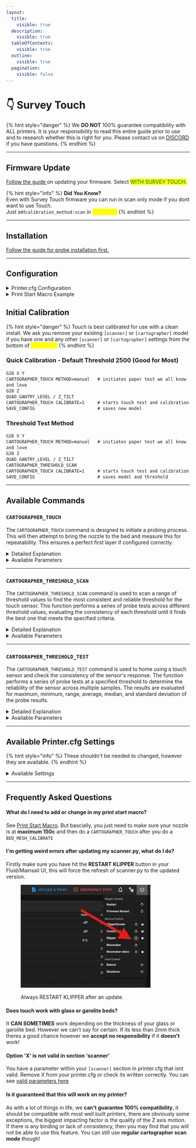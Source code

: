 ```yaml
---
layout:
  title:
    visible: true
  description:
    visible: true
  tableOfContents:
    visible: true
  outline:
    visible: true
  pagination:
    visible: false
---
```


# 👇 Survey Touch

{% hint style="danger" %}
We **DO NOT** 100% guarantee compatibility with ALL printers. It is your responsibility to read this entire guide prior to use and to research whether this is right for you. Please contact us on [DISCORD ](https://discord.gg/yzazQMEGS2)if you have questions.
{% endhint %}

***

## Firmware Update

[Follow the guide ](firmware/firmware-updating/)on updating your firmware. Select <mark style="color:green;">WITH SURVEY TOUCH.</mark>

{% hint style="info" %}
**Did You Know?**\
Even with Survey Touch firmware you can run in scan only mode if you dont want to use Touch.\
Just set`calibration_method:scan` in <mark style="color:yellow;">printer.cfg</mark>
{% endhint %}

***

## Installation

[Follow the guide for probe installation first.](installation-and-setup/probe-installation/)

***

## Configuration

<details>

<summary>Printer.cfg Configuration</summary>

```yaml
[scanner]
canbus_uuid: 0ca8d67388c2            #adjust to suit your scanner 
x_offset: 0                          #adjust for your offset
y_offset: 15                         #adjust for your offset
calibration_method: touch 
sensor: cartographer
sensor_alt: carto

[bed_mesh]
zero_reference_position: 125, 125    # set this to your touch_location or middle of your bed
```



</details>

<details>

<summary>Print Start Macro Example</summary>

Adding the `CARTOGRAPHER_TOUCH` command to your print start macro ensures that the printer performs a precise touch probe <mark style="color:red;">**BEFORE**</mark> executing the `BED_MESH_CALIBRATE` command and <mark style="color:red;">**AFTER**</mark> your nozzle reaches 150c. This sequence helps to achieve an accurate bed leveling by accounting for any variations or offsets before the mesh calibration.

```gcode
[gcode_macro PRINT_START]
gcode:
    G28                               ; Home all axes
    M104 S{BED_TEMP}                  ; Set bed temperature
    M109 S150                         ; Wait for extuder to reach 150°C (intermediate step)
    M140 S{BED_TEMP}                  ; Set final bed temperature
    G28 Z                             ; Home Z axis again to account for thermal expansion
    QGL/Z_TILT                        ; Perform quad gantry leveling or Z tilt adjustmen
    BED_MESH_CALIBRATE                ; Calibrate the bed mesh
    CARTOGRAPHER_TOUCH                ; Perform touch probe
    M109 S{EXTRUDER_TEMP}             ; Wait for extruder to reach target temperature

```



</details>

## Initial Calibration

{% hint style="danger" %}
Touch is best calibrated for use with a clean install. We ask you remove your existing `[scanner]` or `[cartographer]` model if you have one and any other `[scanner]` or `[cartographer]` settings from the bottom of <mark style="color:yellow;">**printer.cfg**</mark>
{% endhint %}

### Quick Calibration - Default Threshold 2500 (Good for Most)

```gcode
G28 X Y
CARTOGRAPHER_TOUCH METHOD=manual   # initiates paper test we all know and love
G28 Z
QUAD_GANTRY_LEVEL / Z_TILT        
CARTOGRAPHER_TOUCH CALIBRATE=1     # starts touch test and calibration
SAVE_CONFIG                        # saves new model
```

### Threshold Test Method

```gcode
G28 X Y
CARTOGRAPHER_TOUCH METHOD=manual   # initiates paper test we all know and love
G28 Z
QUAD_GANTRY_LEVEL / Z_TILT
CARTOGRAPHER_THRESHOLD_SCAN 
CARTOGRAPHER_TOUCH CALIBRATE=1     # starts touch test and calibration 
SAVE_CONFIG                        # saves model and threshold
```

***

## Available Commands

### `CARTOGRAPHER_TOUCH`

The `CARTOGRAPHER_TOUCH` command is designed to initiate a probing process. This will then attempt to bring the nozzle to the bed and measure this for repeatability. This ensures a perfect first layer if configured correctly.

<details>

<summary>Detailed Explanation</summary>

**Key Functions:**

* **Configuration and Initialization:**
  * The command starts by pulling various parameters either from the command itself, or falling back on default values defined in the printer's configuration (printer.cfg).
  * Parameters include speed, acceleration, retraction distances, number of samples, tolerance levels, and the specific location (X and Y coordinates) where the probing will occur.

<!---->

* **Mode Selection:**
  * The command operates in **Touch Mode**, which uses a physical touch sensor to detect contact with the surface.
  * The mode is determined by the `calibration_method` configuration in **printer.cfg**, and the command ensures that touch mode is selected.

<!---->

* **Safety and Validation Checks:**
  * Before proceeding, the command ensures that the X and Y axes are homed (i.e., the machine knows their precise positions).
  * If the axes are not homed, the command raises an error, preventing the probing process from proceeding.

<!---->

* **Probing Process:**
  * The toolhead is moved to the specified touch location (X, Y coordinates).
  * The probing process begins, collecting multiple samples to determine the exact position.
  * The process accounts for factors such as acceleration, speed, retraction distance, and retries if the tolerance levels are not met.
  * If the `manual` method is specified, a manual calibration process (paper test) is initiated instead of the automated touch process.

<!---->

* **Result Handling:**
  * Once the probing process is completed, the results (e.g., final position, standard deviation of the samples) are logged and displayed.
  * If the probing is successful, the results are used to calibrate the system, adjusting the Z-offset or other calibration parameters as needed.
  * If the probing fails, an error message is provided, and no calibration is applied.

<!---->

* **Logging and Debugging:**
  * The command supports a debug mode that logs detailed information about the probing process, including all the parameters used and the results obtained.
  * This is useful for troubleshooting and ensuring the probing process is functioning correctly.

#### Use Cases:

* **Bed Leveling:** Ensures that the print bed is perfectly level by detecting any variations in height across different points on the bed.

<!---->

* **Z-Offset Calibration:** Adjusts the Z-axis offset to ensure the nozzle is at the correct distance from the print bed for optimal printing.

<!---->

* **Probing Accuracy:** Verifies the precision and repeatability of the probing process, ensuring consistent results.



</details>

<details>

<summary>Available Parameters</summary>

#### `CALIBRATE = 1`

* Starts the touch test BUT also creates a model upon success.

#### `METHOD = MANUAL`

* Initiates the manual paper test for creating an initial scanner mode.

#### `SPEED =`

* Specifies the speed at which the probing move is executed.
* **Default**: 3
* **Constraints**: Cannot exceed 5.

#### `ACCEL =`

* Sets the acceleration used during the touch operation.
* **Default**: 100
* **Constraints**: Must be greater than or equal to 100.

#### `RETRACT =`

* Determines the distance the toolhead retracts after a probe.
* **Default**: 2
* **Constraints**: Must be at least 1.

#### `RETRACT_SPEED =`

* Sets the speed for the retraction move after probing**.**
* **Default:** 10
* **Constraints:** Must be at least 1.

#### `SAMPLES =`&#x20;

* Defines the number of samples to take during the touch operation.
* **Default**: 3
* **Constraints**: Must be at least 1.

#### `TOLERANCE =`&#x20;

* Sets the tolerance level for the touch samples.
* **Default**: 0.008
* **Constraints**: Must be above 0.0.

#### `RETRIES =`&#x20;

* Specifies the maximum number of retries allowed if samples exceed the tolerance.
* **Default**: 3
* **Constraints**: Must be at least 0.

#### `TOUCH_LOCATION_X =`&#x20;

* Specifies the X coordinate of the touch location where the probing will occur.

<!---->

* **Default Value**: Detects middle of your bed specified by your \[**STEPPER\_X] POSITION\_MAX**

<!---->

* **Constraints**: None explicitly stated, but should correspond to a valid X coordinate within the machine's range.

#### `TOUCH_LOCATION_Y =`&#x20;

* Specifies the Y coordinate of the touch location where the probing will occur.
* **Default Value**: Detects middle of your bed specified by your \[**STEPPER\_Y] POSITION\_MAX**
* **Constraints**: None explicitly stated, but should correspond to a valid Y coordinate within the machine's range.

#### `THRESHOLD =`&#x20;

* Defines the threshold value used for detecting a touch during probing.
* **Default**: 2500 or <mark style="color:green;">scanner\_touch\_threshold</mark> in <mark style="color:red;">printer.cfg</mark>
* **Constraints**: Must be at least 100; can be found via `CARTOGRAPHER_THRESHOLD_SCAN`

#### `DEBUG = 1`

* Enables or disables debug mode, which controls the verbosity of logging and information output during the touch operation.
* **Default**: 0 (debugging off)
* **Constraints**: 0 if off, 1 is on.
* This will enabled debugging information. Its useful for showing information relevant to how touch height is calculated. If you encounter issues, this is what you should provide in discord alongside <mark style="color:red;">klippy.log</mark>

</details>

***

### `CARTOGRAPHER_THRESHOLD_SCAN`

The `CARTOGRAPHER_THRESHOLD_SCAN` command is used to scan a range of threshold values to find the most consistent and reliable threshold for the touch sensor. This function performs a series of probe tests across different threshold values, evaluating the consistency of each threshold until it finds the best one that meets the specified criteria.

<details>

<summary>Detailed Explanation</summary>

**Process**

1. **Threshold Scanning**
   * The scan starts by setting the trigger method to touch and initializing the current threshold to the minimum value (`MIN`).
   * The function then enters a loop where it tests each threshold value, increasing by the step size (`STEP`) until the maximum threshold (`MAX`) is reached.
2. **Threshold Qualification**
   * For each threshold value, a series of probe tests (`QUALIFY_SAMPLES`) are conducted.
   * The results are evaluated to see if they meet the acceptable range value (`RANGE_VALUE`).
3. **Threshold Verification**
   * If a threshold value shows promising consistency during qualification, it is further verified with an additional set of probe tests (`VERIFY_SAMPLES`).
   * The threshold is evaluated for quality based on the consistency of the results.
4. **Finalization**
   * If a threshold value is found that meets or exceeds the target consistency (`TARGET`), it is considered the best threshold.
   * If this threshold is different from the original, it is saved for future use.
5. **Logging Results**
   * Throughout the process, the function logs information about the testing of each threshold, including whether it passed qualification and verification.
   * At the end of the scan, the best threshold value is logged along with its quality level and range.

</details>

<details>

<summary>Available Parameters</summary>

#### **`MIN =`**

* Purpose: Defines the minimum threshold value for starting the scan.
* **Default:** 500
* **Constraints:** Must be atleast 100 and less than MAX.

#### **`MAX =`**

* Defines the maximum threshold value for ending the scan.
* **Default:** 5000
* **Constraints:** Must be greater than MIN.

#### **`STEP =`**

* Specifies the increment by which the threshold is increased during the scan.
* **Default:** 500
* **Constraints:** Must be a positive number.

#### **`SKIP =`**

* Indicates the number of initial samples to skip when evaluating thresholds.
* **Default:** 0
* **Constraints:** Must be a positive number.

#### **`QUALIFY_SAMPLES =`**

* The number of samples used to initially qualify a threshold.
* **Default:** 3
* **Constraints:** Must be greater than or equal to SKIP.

#### **`VERIFY_SAMPLES =`**

* The number of samples used to verify a threshold that shows promise during qualification.
* **Default:** 5
* **Constraints:** Must be a positive number.

#### **`TARGET =`**

* The desired maximum range value for a threshold to be considered acceptable.
* **Default:** 0.08
* **Constraints:** Must be a positive number.

#### **`RANGE_VALUE =`**

* Specifies the maximum acceptable range value for a threshold to be considered during scanning.
* **Default:** 0.05
* **Constraints:** Must be a positive number, with a minimum value of 0.0125.

</details>

***

### `CARTOGRAPHER_THRESHOLD_TEST`

The `CARTOGRAPHER_THRESHOLD_TEST` command is used to home using a touch sensor and check the consistency of the sensor's response. The function performs a series of probe tests at a specified threshold to determine the reliability of the sensor across multiple samples. The results are evaluated for maximum, minimum, range, average, median, and standard deviation of the probe results.

<details>

<summary>Detailed Explanation</summary>

* **Threshold Testing**
  * The test begins by setting the trigger method to 1 (touch method) and adjusting the threshold to the provided value.
  * The function then executes a series of probe tests, collecting the specified number of samples (`SAMPLES`), while skipping the specified number of initial samples (`SKIP`).
* **Probe Accuracy Check**
  * This function adjusts the probe position, performs the probe test, and measures the consistency of the results.
* **Result Evaluation**
  * The results are evaluated for:
    * Maximum value
    * Minimum value
    * Range (difference between max and min)
    * Average value
    * Median value
    * Standard deviation (sigma)
    * Number of samples within a 0.1 range
    * Number of early and late probe events
  * The quality of the threshold is then assessed based on the calculated range.
* **Finalization**
  * After the test, the threshold is restored to its original value.
  * The results are logged, and information about the test's success and the quality of the threshold is provided.

</details>

<details>

<summary>Available Parameters</summary>



**`THRESHOLD =`**&#x20;

* The threshold value to use for the test.
* **Default**: The current `scanner_touch_threshold` value.

**`SAMPLES =`**

* The number of probe samples to take during the test.
* **Default**: 5
* **Constraint**: min 1

**SKIP =**

* The number of initial samples to skip before recording results.
* **Default**: 0
* **Constraint**: min 0

</details>

***

## Available Printer.cfg Settings

{% hint style="info" %}
These shouldn't be needed to changed, however they are available.
{% endhint %}

<details>

<summary>Available Settings</summary>

* **sensor**
  * Default: cartographer
* **sensor\_alt**
  * Default: carto
* **speed**
  * Default: 5.0
  * Constraint: above 0.0
* **lift\_speed**
  * Default: Value of `speed`
  * Constraint: above 0.0
* **backlash\_comp**
  * Default: 0.5

<!---->

* **probe\_speed**
  * Default: 5.0
* **touch\_location**
  * Default:  defaults to the center of the bed if not specified
  * Example: 125, 125
* **samples**
  * Default: 5
  * Constraint: above 0.0
* **samples\_retract\_dist**
  * Default: 5.0
  * Constraint: above 0.0
* **samples\_tolerance**
  * Default: 0.2
  * Constraint: min 0.0
* **samples\_tolerance\_retries**
  * Default: 4
  * Constraint: min 0
* **samples\_result**
  * Default: "median"
  * Available Options: median or average
* **x\_offset**
  * Default: 0.0
* **y\_offset**
  * Default: 0.0

<!---->

* **z\_hop\_dist**
  * Default: 5.0
  * Constraint: above 0.0
* **z\_hop\_speed**
  * Default: 5.0
  * Constraint: above 0.0

<!---->

* **calibration\_method**
  * Default: "scan"
  * Available options: touch or scan
* **trigger\_distance**
  * Default: 2.0
* **trigger\_dive\_threshold**
  * Default: 1.5
* **trigger\_hysteresis**
  * Default: 0.006
* **z\_settling\_time**
  * Default: 5 seconds
  * Constraint: min 0
* **scanner\_touch\_accel**
  * Default: 100
  * Constraint: above 0, min 100
* **scanner\_touch\_max\_speed**
  * Default: 10
  * Constraint: above 0, max 30
* **scanner\_touch\_speed**
  * Default: 3
  * Constraint: max scanner\_touch\_max\_speed
* **scanner\_touch\_retract\_dist**
  * Default: 2
  * Constraint: min 1
* **scanner\_touch\_retract\_speed**
  * Default: 10
  * Constraint: min 1
* **scanner\_touch\_sample\_count**
  * Default: 3
  * Constraint: min 1
* **scanner\_touch\_tolerance**
  * Default: 0.008
  * Constraint: above 0.0
* **scanner\_touch\_max\_retries**
  * Default: 3
  * Constraint: min 0
* **scanner\_touch\_move\_speed**
  * Default: 50
  * Constraint: min 1
* **scanner\_touch\_calibrate**
  * Default: 0
* **scanner\_touch\_z\_offset**
  * Default: 0.05
* **scanner\_touch\_max\_temp**
  * Default: 150
  * Nozzle touching temperature must be below this limit. In Celsius
* **scanner\_touch\_threshold**
  * Default: 2500

</details>

***

## Frequently Asked Questions

#### What do I need to add or change in my print start macro?

See [Print Start Macro](survey-touch.md#print-start-macro-example). But bascially, you just need to make sure your nozzle is at **maximum 150c** and then do a `CARTOGRAPHER_TOUCH` after you do a `BED_MESH_CALIBRATE`

#### I'm getting weird errors after updating my scanner.py, what do I do?

Firstly make sure you have hit the **RESTART KLIPPER** button in your Fluid/Mainsail UI, this will force the refresh of scanner.py to the updated version.

<figure><img src="../.gitbook/assets/Screenshot 2024-08-21 210954.png" alt="" width="356"><figcaption><p>Always RESTART KLIPPER after an update.</p></figcaption></figure>

#### Does touch work with glass or garolite beds?

It **CAN SOMETIMES** work depending on the thickness of your glass or garolite bed. However we can't say for certain. If its less than 2mm thick theres a good chance however we **accept no responsibility** if it **doesn't** work!&#x20;

#### Option 'X' is not valid in section 'scanner'

&#x20;You have a parameter within your `[scanner]` section in printer.cfg that isnt valid. Remove X from your printer.cfg or check its written correctly. You can see [valid parameters here](survey-touch.md#available-printer.cfg-settings)

#### Is it guaranteed that this will work on my printer?&#x20;

As with a lot of things in life, we **can't guarantee 100% compatibility**, it should be compatible with most well built printers, there are obviously some exceptions, the biggest impacting factor is the quality of the Z axis motion. If there is any binding or lack of consistency, then you may find that you will not be able to use this feature. You can still use **regular cartographer scan mode** though!
